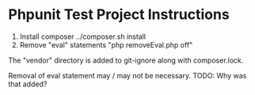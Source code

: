 # Phpunit Test Project Instructions

1) Install composer ../composer.sh install
2) Remove "eval" statements "php removeEval.php off"

The "vendor" directory is added to git-ignore along with composer.lock.

Removal of eval statement may / may not be necessary. TODO: Why was that added?
